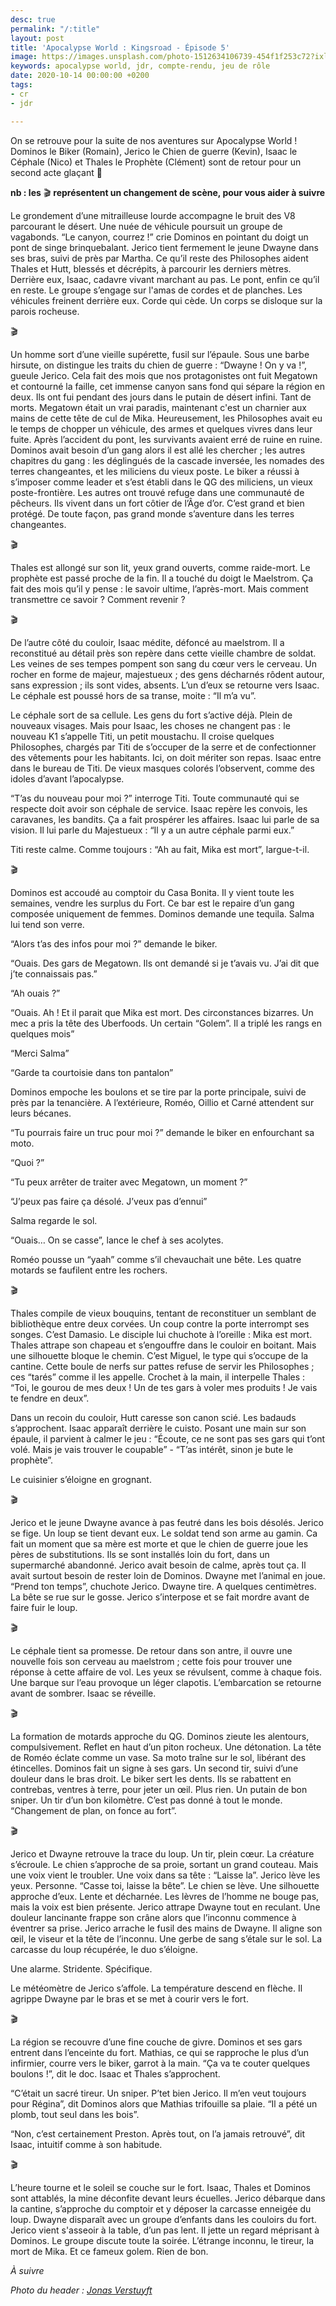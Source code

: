```yaml
---
desc: true
permalink: "/:title"
layout: post
title: 'Apocalypse World : Kingsroad - Épisode 5'
image: https://images.unsplash.com/photo-1512634106739-454f1f253c72?ixlib=rb-1.2.1&ixid=eyJhcHBfaWQiOjEyMDd9&auto=format&fit=crop&w=1050&q=80
keywords: apocalypse world, jdr, compte-rendu, jeu de rôle
date: 2020-10-14 00:00:00 +0200
tags:
- cr
- jdr

---
```

On se retrouve pour la suite de nos aventures sur Apocalypse World ! Dominos le Biker (Romain), Jerico le Chien de guerre (Kevin), Isaac le Céphale (Nico) et Thales le Prophète (Clément) sont de retour pour un second acte glaçant 🥶

**nb : les** 🎬 **représentent un changement de scène, pour vous aider à suivre**

Le grondement d’une mitrailleuse lourde accompagne le bruit des V8 parcourant le désert. Une nuée de véhicule poursuit un groupe de vagabonds. “Le canyon, courrez !” crie Dominos en pointant du doigt un pont de singe brinquebalant. Jerico tient fermement le jeune Dwayne dans ses bras, suivi de près par Martha. Ce qu’il reste des Philosophes aident Thales et Hutt, blessés et décrépits, à parcourir les derniers mètres. Derrière eux, Isaac, cadavre vivant marchant au pas. Le pont, enfin ce qu’il en reste. Le groupe s’engage sur l'amas de cordes et de planches. Les véhicules freinent derrière eux. Corde qui cède. Un corps se disloque sur la parois rocheuse.

🎬

Un homme sort d’une vieille supérette, fusil sur l’épaule. Sous une barbe hirsute, on distingue les traits du chien de guerre : “Dwayne ! On y va !”, gueule Jerico. Cela fait des mois que nos protagonistes ont fuit Megatown et contourné la faille, cet immense canyon sans fond qui sépare la région en deux. Ils ont fui pendant des jours dans le putain de désert infini. Tant de morts. Megatown était un vrai paradis, maintenant c'est un charnier aux mains de cette tête de cul de Mika. Heureusement, les Philosophes avait eu le temps de chopper un véhicule, des armes et quelques vivres dans leur fuite. Après l’accident du pont, les survivants avaient erré de ruine en ruine. Dominos avait besoin d’un gang alors il est allé les chercher ; les autres chapitres du gang : les déglingués de la cascade inversée, les nomades des terres changeantes, et les miliciens du vieux poste. Le biker a réussi à s’imposer comme leader et s’est établi dans le QG des miliciens, un vieux poste-frontière. Les autres ont trouvé refuge dans une communauté de pêcheurs. Ils vivent dans un fort côtier de l’Âge d’or. C’est grand et bien protégé. De toute façon, pas grand monde s’aventure dans les terres changeantes.

🎬

Thales est allongé sur son lit, yeux grand ouverts, comme raide-mort. Le prophète est passé proche de la fin. Il a touché du doigt le Maelstrom. Ça fait des mois qu’il y pense : le savoir ultime, l’après-mort. Mais comment transmettre ce savoir ? Comment revenir ?

🎬

De l’autre côté du couloir, Isaac médite, défoncé au maelstrom. Il a reconstitué au détail près son repère dans cette vieille chambre de soldat. Les veines de ses tempes pompent son sang du cœur vers le cerveau. Un rocher en forme de majeur, majestueux ; des gens décharnés rôdent autour, sans expression ; ils sont vides, absents. L’un d’eux se retourne vers Isaac. Le céphale est poussé hors de sa transe, moite : “Il m’a vu”.

Le céphale sort de sa cellule. Les gens du fort s’active déjà. Plein de nouveaux visages. Mais pour Isaac, les choses ne changent pas : le nouveau K1 s’appelle Titi, un petit moustachu. Il croise quelques Philosophes, chargés par Titi de s’occuper de la serre et de confectionner des vêtements pour les habitants. Ici, on doit mériter son repas. Isaac entre dans le bureau de Titi. De vieux masques colorés l’observent, comme des idoles d’avant l’apocalypse.

“T’as du nouveau pour moi ?” interroge Titi. Toute communauté qui se respecte doit avoir son céphale de service. Isaac repère les convois, les caravanes, les bandits. Ça a fait prospérer les affaires. Isaac lui parle de sa vision. Il lui parle du Majestueux : “Il y a un autre céphale parmi eux.”

Titi reste calme. Comme toujours : “Ah au fait, Mika est mort”, largue-t-il.

🎬

Dominos est accoudé au comptoir du Casa Bonita. Il y vient toute les semaines, vendre les surplus du Fort. Ce bar est le repaire d’un gang composée uniquement de femmes. Dominos demande une tequila. Salma lui tend son verre.

“Alors t’as des infos pour moi ?” demande le biker.

“Ouais. Des gars de Megatown. Ils ont demandé si je t’avais vu. J’ai dit que j’te connaissais pas.”

“Ah ouais ?”

“Ouais. Ah ! Et il parait que Mika est mort. Des circonstances bizarres. Un mec a pris la tête des Uberfoods. Un certain “Golem”. Il a triplé les rangs en quelques mois”

“Merci Salma”

“Garde ta courtoisie dans ton pantalon”

Dominos empoche les boulons et se tire par la porte principale, suivi de près par la tenancière. A l’extérieure, Roméo, Oillio et Carné attendent sur leurs bécanes.

“Tu pourrais faire un truc pour moi ?” demande le biker en enfourchant sa moto.

“Quoi ?”

“Tu peux arrêter de traiter avec Megatown, un moment ?”

“J’peux pas faire ça désolé. J’veux pas d’ennui”

Salma regarde le sol.

“Ouais… On se casse”, lance le chef à ses acolytes.

Roméo pousse un “yaah” comme s’il chevauchait une bête. Les quatre motards se faufilent entre les rochers.

🎬

Thales compile de vieux bouquins, tentant de reconstituer un semblant de bibliothèque entre deux corvées. Un coup contre la porte interrompt ses songes. C’est Damasio. Le disciple lui chuchote à l’oreille : Mika est mort. Thales attrape son chapeau et s’engouffre dans le couloir en boitant. Mais une silhouette bloque le chemin. C’est Miguel, le type qui s’occupe de la cantine. Cette boule de nerfs sur pattes refuse de servir les Philosophes ; ces “tarés” comme il les appelle. Crochet à la main, il interpelle Thales : “Toi, le gourou de mes deux ! Un de tes gars à voler mes produits ! Je vais te fendre en deux”.

Dans un recoin du couloir, Hutt caresse son canon scié. Les badauds s’approchent. Isaac apparaît derrière le cuisto. Posant une main sur son épaule, il parvient à calmer le jeu : “Écoute, ce ne sont pas ses gars qui t’ont volé. Mais je vais trouver le coupable” - “T’as intérêt, sinon je bute le prophète”.

Le cuisinier s’éloigne en grognant.

🎬

Jerico et le jeune Dwayne avance à pas feutré dans les bois désolés. Jerico se fige. Un loup se tient devant eux. Le soldat tend son arme au gamin. Ca fait un moment que sa mère est morte et que le chien de guerre joue les pères de substitutions. Ils se sont installés loin du fort, dans un supermarché abandonné. Jerico avait besoin de calme, après tout ça. Il avait surtout besoin de rester loin de Dominos. Dwayne met l’animal en joue. “Prend ton temps”, chuchote Jerico. Dwayne tire. A quelques centimètres. La bête se rue sur le gosse. Jerico s’interpose et se fait mordre avant de faire fuir le loup.

🎬

Le céphale tient sa promesse. De retour dans son antre, il ouvre une nouvelle fois son cerveau au maelstrom ; cette fois pour trouver une réponse à cette affaire de vol. Les yeux se révulsent, comme à chaque fois. Une barque sur l’eau provoque un léger clapotis. L’embarcation se retourne avant de sombrer. Isaac se réveille.

🎬

La formation de motards approche du QG. Dominos zieute les alentours, compulsivement. Reflet en haut d’un piton rocheux. Une détonation. La tête de Roméo éclate comme un vase. Sa moto traîne sur le sol, libérant des étincelles. Dominos fait un signe à ses gars. Un second tir, suivi d’une douleur dans le bras droit. Le biker sert les dents. Ils se rabattent en contrebas, ventres à terre, pour jeter un œil. Plus rien. Un putain de bon sniper. Un tir d’un bon kilomètre. C’est pas donné à tout le monde. “Changement de plan, on fonce au fort”.

🎬

Jerico et Dwayne retrouve la trace du loup. Un tir, plein cœur. La créature s’écroule. Le chien s’approche de sa proie, sortant un grand couteau. Mais une voix vient le troubler. Une voix dans sa tête : “Laisse la”. Jerico lève les yeux. Personne. “Casse toi, laisse la bête”. Le chien se lève. Une silhouette approche d’eux. Lente et décharnée. Les lèvres de l’homme ne bouge pas, mais la voix est bien présente. Jerico attrape Dwayne tout en reculant. Une douleur lancinante frappe son crâne alors que l’inconnu commence à éventrer sa prise. Jerico arrache le fusil des mains de Dwayne. Il aligne son œil, le viseur et la tête de l’inconnu. Une gerbe de sang s’étale sur le sol. La carcasse du loup récupérée, le duo s’éloigne.

Une alarme. Stridente. Spécifique.

Le météomètre de Jerico s’affole. La température descend en flèche. Il agrippe Dwayne par le bras et se met à courir vers le fort.

🎬

La région se recouvre d’une fine couche de givre. Dominos et ses gars entrent dans l’enceinte du fort. Mathias, ce qui se rapproche le plus d’un infirmier, courre vers le biker, garrot à la main. “Ça va te couter quelques boulons !”, dit le doc. Isaac et Thales s’approchent.

“C’était un sacré tireur. Un sniper. P’tet bien Jerico. Il m’en veut toujours pour Régina”, dit Dominos alors que Mathias trifouille sa plaie. “Il a pété un plomb, tout seul dans les bois”.

“Non, c’est certainement Preston. Après tout, on l’a jamais retrouvé”, dit Isaac, intuitif comme à son habitude.

🎬

L’heure tourne et le soleil se couche sur le fort. Isaac, Thales et Dominos sont attablés, la mine déconfite devant leurs écuelles. Jerico débarque dans la cantine, s’approche du comptoir et y déposer la carcasse enneigée du loup. Dwayne disparaît avec un groupe d’enfants dans les couloirs du fort. Jerico vient s'asseoir à la table, d’un pas lent. Il jette un regard méprisant à Dominos. Le groupe discute toute la soirée. L’étrange inconnu, le tireur, la mort de Mika. Et ce fameux golem. Rien de bon.

_À suivre_

_Photo du header :_ [_Jonas Verstuyft_](https://unsplash.com/@verstuyftj)